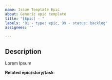 ```yaml
---
name: Issue Template Epic
about: Generic epic template
title: "[Epic] - "
labels: '01 - type: epic, 99 - status: backlog'
assignees: ''

---
```


## Description

Lorem Ipsum

**Related epic/story/task**: <!-- ⚠️ Complete with #{issue id} or n/a -->
